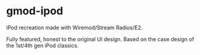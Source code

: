 # gmod-ipod
iPod recreation made with Wiremod/Stream Radios/E2.

Fully featured, honest to the original UI design. Based on the case design of the 1st/4th gen iPod classics.
